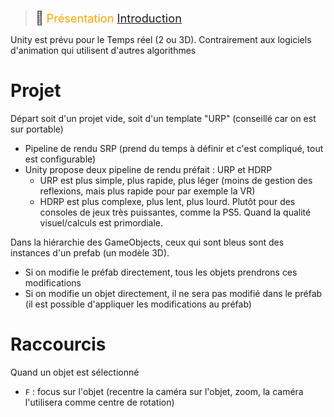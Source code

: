 > <span style="font-size: 1.5em">📖</span> <span style="color: orange; font-size: 1.3em;">Présentation [Introduction](https://unity3d.ch/docs/cours/00-introduction/)</span>

Unity est prévu pour le Temps réel (2 ou 3D).
Contrairement aux logiciels d'animation qui utilisent d'autres algorithmes


# Projet

Départ soit d'un projet vide, soit d'un template "URP" (conseillé car on est sur portable)
- Pipeline de rendu SRP (prend du temps à définir et c'est compliqué, tout est configurable)
- Unity propose deux pipeline de rendu préfait : URP et HDRP
  - URP est plus simple, plus rapide, plus léger (moins de gestion des reflexions, mais plus rapide pour par exemple la VR)
  - HDRP est plus complexe, plus lent, plus lourd. Plutôt pour des consoles de jeux très puissantes, comme la PS5. Quand la qualité visuel/calculs est primordiale.

Dans la hiérarchie des GameObjects, ceux qui sont bleus sont des instances d'un prefab (un modèle 3D). 
- Si on modifie le préfab directement, tous les objets prendrons ces modifications
- Si on modifie un objet directement, il ne sera pas modifié dans le préfab (il est possible d'appliquer les modifications au préfab)

# Raccourcis

Quand un objet est sélectionné
- `F` : focus sur l'objet (recentre la caméra sur l'objet, zoom, la caméra l'utilisera comme centre de rotation)